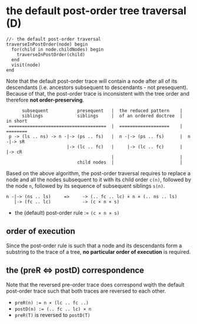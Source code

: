 
<!-- ======================================================================= -->
# the default post-order tree traversal (D)

```
//- the default post-order traversal
traverseInPostOrder(node) begin
  for(child in node.childNodes) begin
    traverseInPostOrder(child)
  end
  visit(node)
end
```

Note that the default post-order trace will contain a node after all of its
descendants (i.e. ancestors subsequent to descendants - not presequent).
Because of that, the post-order trace is inconsistent with the tree order
and therefore **not order-preserving**.

```
      subsequent           presequent   |  the reduced pattern    |
      siblings             siblings     |  of an ordered doctree  |  in short
 =====================================  |  ===================    |  ========
 p -> (ls .. ns) -> n -|-> (ps .. fs)   |  n -|-> (ps .. fs)      |  n -|-> sR
                       |-> (lc .. fc)   |     |-> (lc .. fc)      |     |-> cR
                                        |                         |
                           child nodes  |                         |
```

Based on the above algorithm, the post-order traversal requires to replace a
node and all the nodes subsequent to it with its child order `c(n)`, followed
by the node `n`, followed by its sequence of subsequent siblings `s(n)`.

```
n -|-> (ns .. ls)     =>     -> (.. fc .. lc) × n × (.. ns .. ls)
   |-> (fc .. lc)            -> (c × n × s)
```

* the (default) post-order rule := `(c × n × s)`

<!-- ======================================================================= -->
## order of execution

Since the post-order rule is such that a node and its descendants form a
substring to the trace of a tree, **no particular order of execution**
is required.

<!-- ======================================================================= -->
## the (preR <=> postD) correspondence

Note that the reversed pre-order trace does correspond wqith the default
post-order trace such that both traces are reversed to each other.

* `preR(n) := n × (lc .. fc ..)`
* `postD(n) := (.. fc .. lc) × n `
* `preR(T)` is reversed to `postD(T)`

